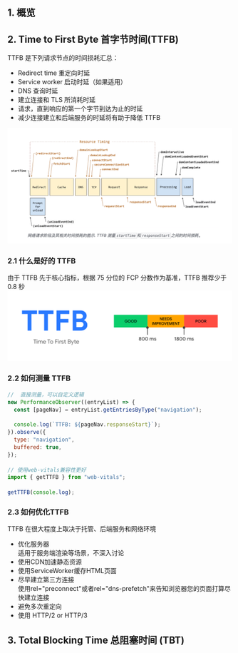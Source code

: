 ##  1. 概览

##  2. Time to First Byte 首字节时间(TTFB)

  
TTFB 是下列请求节点的时间损耗汇总：

- Redirect time 重定向时延
- Service worker 启动时延（如果适用）
- DNS 查询时延
- 建立连接和 TLS 所消耗时延
- 请求，直到响应的第一个字节到达为止的时延
- 减少连接建立和后端服务的时延将有助于降低 TTFB

![](imgs/img_1.png)

### 2.1 什么是好的 TTFB

由于 TTFB 先于核心指标，根据 75 分位的 FCP 分数作为基准，TTFB 推荐少于 0.8 秒  
![](imgs/img_2.png)

### 2.2 如何测量 TTFB

```javascript
//  直接测量，可以自定义逻辑
new PerformanceObserver((entryList) => {
  const [pageNav] = entryList.getEntriesByType("navigation");

  console.log(`TTFB: ${pageNav.responseStart}`);
}).observe({
  type: "navigation",
  buffered: true,
});

// 使用web-vitals兼容性更好
import { getTTFB } from "web-vitals";

getTTFB(console.log);
```


### 2.3 如何优化TTFB
TTFB 在很大程度上取决于托管、后端服务和网络环境  

-   优化服务器  
    适用于服务端渲染等场景，不深入讨论
-   使用CDN加速静态资源
-   使用ServiceWorker缓存HTML页面
-   尽早建立第三方连接  
    使用rel="preconnect"或者rel="dns-prefetch"来告知浏览器您的页面打算尽快建立连接 
-   避免多次重定向  
-   使用 HTTP/2 or HTTP/3


##  3. Total Blocking Time 总阻塞时间 (TBT)








